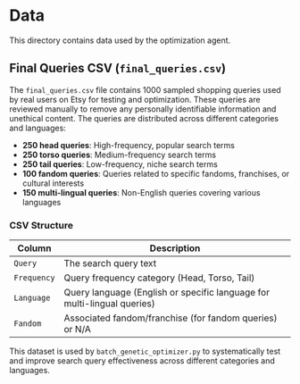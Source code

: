 # Data

This directory contains data used by the optimization agent.

## Final Queries CSV (`final_queries.csv`)

The `final_queries.csv` file contains 1000 sampled shopping queries used by real users on Etsy for testing and optimization. These queries are reviewed manually to remove any personally identifiable information and unethical content. The queries are distributed across different categories and languages:

- **250 head queries**: High-frequency, popular search terms 
- **250 torso queries**: Medium-frequency search terms
- **250 tail queries**: Low-frequency, niche search terms
- **100 fandom queries**: Queries related to specific fandoms, franchises, or cultural interests
- **150 multi-lingual queries**: Non-English queries covering various languages

### CSV Structure

| Column | Description |
|--------|-------------|
| `Query` | The search query text |
| `Frequency` | Query frequency category (Head, Torso, Tail) |
| `Language` | Query language (English or specific language for multi-lingual queries) |
| `Fandom` | Associated fandom/franchise (for fandom queries) or N/A |

This dataset is used by `batch_genetic_optimizer.py` to systematically test and improve search query effectiveness across different categories and languages.
